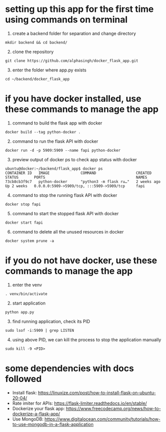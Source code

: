 # setting up this app for the first time using commands on terminal
1. create a backend folder for separation and change directory
```
mkdir backend && cd backend/
```
2. clone the repository
```
git clone https://github.com/alphasingh/docker_flask_app.git
```
3. enter the folder where app.py exists
```
cd ~/backend/docker_flask_app
```

# if you have docker installed, use these commands to manage the app
1. command to build the flask app with docker
```
docker build --tag python-docker .
```
2. command to run the flask API with docker
```
docker run -d -p 5909:5909 --name fapi python-docker
```
3. preview output of docker ps to check app status with docker
```
ubuntu@docker:~/backend/flask_app$ docker ps
CONTAINER ID   IMAGE              COMMAND                  CREATED        STATUS       PORTS                                         NAMES
73cb8cb3f9c7   python-docker      "python3 -m flask ru…"   2 weeks ago    Up 2 weeks   0.0.0.0:5909->5909/tcp, :::5909->5909/tcp     fapi
```
4. command to stop the running flask API with docker
```
docker stop fapi
```
5. command to start the stopped flask API with docker
```
docker start fapi
```
6. command to delete all the unused resources in docker
```
docker system prune -a
```

# if you do not have docker, use these commands to manage the app
1. enter the venv
```
. venv/bin/activate
```
2. start application
```
python app.py
```
3. find running application, check its PID
```
sudo lsof -i:5909 | grep LISTEN
```
4. using above PID, we can kill the process to stop the application manually
```
sudo kill -9 <PID>
```

# some dependencies with docs followed
- Install flask: https://linuxize.com/post/how-to-install-flask-on-ubuntu-20-04/
- Rate imiter for APIs: https://flask-limiter.readthedocs.io/en/stable/
- Dockerize your flask app: https://www.freecodecamp.org/news/how-to-dockerize-a-flask-app/ 
- Use MongoDB: https://www.digitalocean.com/community/tutorials/how-to-use-mongodb-in-a-flask-application
